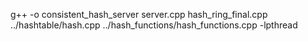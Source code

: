 g++ -o consistent_hash_server server.cpp hash_ring_final.cpp ../hashtable/hash.cpp ../hash_functions/hash_functions.cpp -lpthread